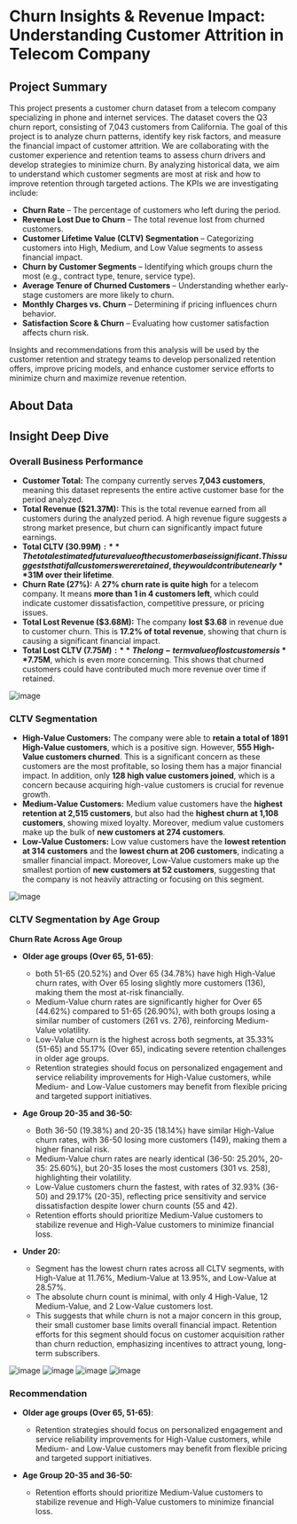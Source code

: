 # Churn Insights & Revenue Impact: Understanding Customer Attrition in Telecom Company
## Project Summary
This project presents a customer churn dataset from a telecom company specializing in phone and internet services. The dataset covers the Q3 churn report, consisting of 7,043 customers from California. The goal of this project is to analyze churn patterns, identify key risk factors, and measure the financial impact of customer attrition.
We are collaborating with the customer experience and retention teams to assess churn drivers and develop strategies to minimize churn. By analyzing historical data, we aim to understand which customer segments are most at risk and how to improve retention through targeted actions.
The KPIs we are investigating include:
- **Churn Rate** – The percentage of customers who left during the period.
- **Revenue Lost Due to Churn** – The total revenue lost from churned customers.
- **Customer Lifetime Value (CLTV) Segmentation** – Categorizing customers into High, Medium, and Low Value segments to assess financial impact.
- **Churn by Customer Segments** – Identifying which groups churn the most (e.g., contract type, tenure, service type).
- **Average Tenure of Churned Customers** – Understanding whether early-stage customers are more likely to churn.
- **Monthly Charges vs. Churn** – Determining if pricing influences churn behavior.
- **Satisfaction Score & Churn** – Evaluating how customer satisfaction affects churn risk.
  
Insights and recommendations from this analysis will be used by the customer retention and strategy teams to develop personalized retention offers, improve pricing models, and enhance customer service efforts to minimize churn and maximize revenue retention.

## About Data

## Insight Deep Dive
### Overall Business Performance
- **Customer Total:** The company currently serves **7,043 customers**, meaning this dataset represents the entire active customer base for the period analyzed.
- **Total Revenue ($21.37M):** This is the total revenue earned from all customers during the analyzed period. A high revenue figure suggests a strong market presence, but churn can significantly impact future earnings.
- **Total CLTV ($30.99M):** The total estimated future value of the customer base is significant. This suggests that if all customers were retained, they would contribute nearly **$31M over their lifetime**.
- **Churn Rate (27%):** A **27% churn rate is quite high** for a telecom company. It means **more than 1 in 4 customers left**, which could indicate customer dissatisfaction, competitive pressure, or pricing issues.
- **Total Lost Revenue ($3.68M):** The company **lost $3.68** in revenue due to customer churn. This is **17.2% of total revenue**, showing that churn is causing a significant financial impact.
- **Total Lost CLTV ($7.75M):** The long-term value of lost customers is **$7.75M**, which is even more concerning. This shows that churned customers could have contributed much more revenue over time if retained.

![image](https://github.com/user-attachments/assets/3027e826-31f7-489f-bc8c-92b75df8b08c)

### CLTV Segmentation
- **High-Value Customers:** The company were able to **retain a total of 1891 High-Value customers**, which is a positive sign. However, **555 High-Value customers churned**. This is a significant concern as these customers are the most profitable, so losing them has a major financial impact. In addition, only **128 high value customers joined**, which is a concern because acquiring high-value customers is crucial for revenue growth. 
- **Medium-Value Customers:** Medium value customers have the **highest retention at 2,515 customers**, but also had the **highest churn at 1,108 customers**, showing mixed loyalty. Moreover, medium value customers make up the bulk of **new customers at 274 customers**.
- **Low-Value Customers:** Low value customers have the **lowest retention at 314 customers** and the **lowest churn at 206 customers**, indicating a smaller financial impact. Moreover, Low-Value customers make up the smallest portion of **new customers at 52 customers**, suggesting that the company is not heavily attracting or focusing on this segment.

![image](https://github.com/user-attachments/assets/6abdc083-461f-4e96-bac1-6504bd9d5ac4)

### CLTV Segmentation by Age Group
**Churn Rate Across Age Group**
- **Older age groups (Over 65, 51-65)**:
  - both 51-65 (20.52%) and Over 65 (34.78%) have high High-Value churn rates, with Over 65 losing slightly more customers (136), making them the most at-risk financially.
  - Medium-Value churn rates are significantly higher for Over 65 (44.62%) compared to 51-65 (26.90%), with both groups losing a similar number of customers (261 vs. 276), reinforcing Medium-Value volatility.
  - Low-Value churn is the highest across both segments, at 35.33% (51-65) and 55.17% (Over 65), indicating severe retention challenges in older age groups.
  - Retention strategies should focus on personalized engagement and service reliability improvements for High-Value customers, while Medium- and Low-Value customers may benefit from flexible pricing and targeted support initiatives.
  
- **Age Group 20-35 and 36-50:**
  - Both 36-50 (19.38%) and 20-35 (18.14%) have similar High-Value churn rates, with 36-50 losing more customers (149), making them a higher financial risk.
  - Medium-Value churn rates are nearly identical (36-50: 25.20%, 20-35: 25.60%), but 20-35 loses the most customers (301 vs. 258), highlighting their volatility.
  - Low-Value customers churn the fastest, with rates of 32.93% (36-50) and 29.17% (20-35), reflecting price sensitivity and service dissatisfaction despite lower churn counts (55 and 42).
  - Retention efforts should prioritize Medium-Value customers to stabilize revenue and High-Value customers to minimize financial loss.

- **Under 20:**
  - Segment has the lowest churn rates across all CLTV segments, with High-Value at 11.76%, Medium-Value at 13.95%, and Low-Value at 28.57%.
  - The absolute churn count is minimal, with only 4 High-Value, 12 Medium-Value, and 2 Low-Value customers lost.
  - This suggests that while churn is not a major concern in this group, their small customer base limits overall financial impact. Retention efforts for this segment should focus on customer acquisition rather than churn reduction, emphasizing incentives to attract young, long-term subscribers.

![image](https://github.com/user-attachments/assets/7611e318-4ce6-42cf-9fc3-2b3521568cb5)
![image](https://github.com/user-attachments/assets/38365d90-679b-4d5d-86f2-4f317eb6e0f2)
![image](https://github.com/user-attachments/assets/bf24701f-38d9-40ac-9dea-38869aabd562)
![image](https://github.com/user-attachments/assets/1260ba48-289a-4719-be7c-d5b78385c77e)


### Recommendation
- **Older age groups (Over 65, 51-65)**:
  - Retention strategies should focus on personalized engagement and service reliability improvements for High-Value customers, while Medium- and Low-Value customers may benefit from flexible pricing and targeted support initiatives.
    
- **Age Group 20-35 and 36-50:**
  - Retention efforts should prioritize Medium-Value customers to stabilize revenue and High-Value customers to minimize financial loss.
